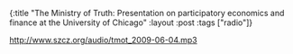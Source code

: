 {:title "The Ministry of Truth: Presentation on participatory economics and finance at the University of Chicago"
:layout :post
:tags  ["radio"]}

<http://www.szcz.org/audio/tmot_2009-06-04.mp3>


